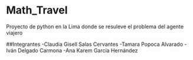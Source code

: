 # Math_Travel
Proyecto de python en la Lima donde se resuleve el problema del agente viajero

##Integrantes 
-Claudia Gisell Salas Cervantes 
-Tamara Popoca Alvarado
-Iván Delgado Carmona
-Ana Karem García Hernández 
